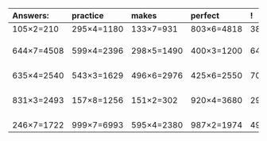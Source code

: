 | Answers: | practice | makes | perfect | ! |
| :--- | :--- | :--- | :--- | :--- |
| 105×2=210 | 295×4=1180 | 133×7=931 | 803×6=4818 | 383×5=1915 | 
|   |   |   |   |   | 
|   |   |   |   |   | 
|   |   |   |   |   | 
| 644×7=4508 | 599×4=2396 | 298×5=1490 | 400×3=1200 | 646×7=4522 | 
|   |   |   |   |   | 
|   |   |   |   |   | 
|   |   |   |   |   | 
|   |   |   |   |   | 
| 635×4=2540 | 543×3=1629 | 496×6=2976 | 425×6=2550 | 704×5=3520 | 
|   |   |   |   |   | 
|   |   |   |   |   | 
|   |   |   |   |   | 
|   |   |   |   |   | 
| 831×3=2493 | 157×8=1256 | 151×2=302 | 920×4=3680 | 295×9=2655 | 
|   |   |   |   |   | 
|   |   |   |   |   | 
|   |   |   |   |   | 
|   |   |   |   |   | 
| 246×7=1722 | 999×7=6993 | 595×4=2380 | 987×2=1974 | 495×5=2475 | 
